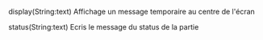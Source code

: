 
display(String:text)
    Affichage un message temporaire au centre de l'écran

status(String:text)
    Ecris le message du status de la partie
